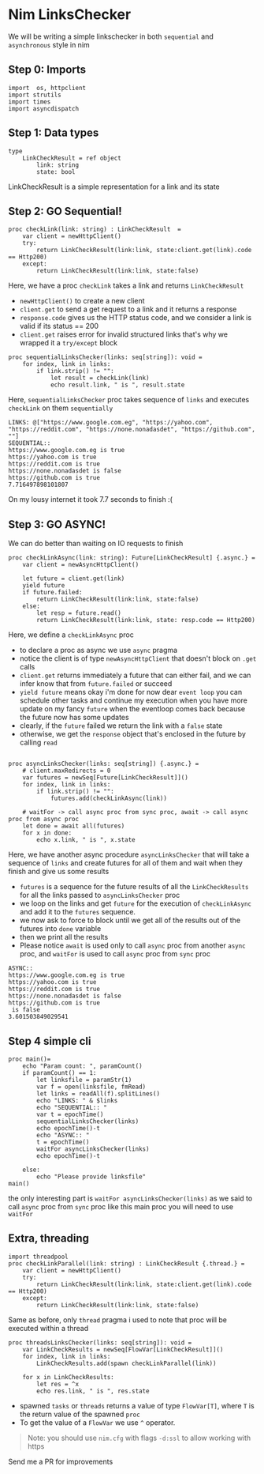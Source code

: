 # Nim LinksChecker

We will be writing a simple linkschecker in both `sequential` and `asynchronous` style in nim

## Step 0: Imports
```
import  os, httpclient
import strutils
import times
import asyncdispatch
```



## Step 1: Data types
```
type
    LinkCheckResult = ref object 
        link: string
        state: bool
```
LinkCheckResult is a simple representation for a link and its state


## Step 2: GO Sequential!
```
proc checkLink(link: string) : LinkCheckResult  =
    var client = newHttpClient()
    try:
        return LinkCheckResult(link:link, state:client.get(link).code == Http200)
    except:
        return LinkCheckResult(link:link, state:false)
```
Here, we have a proc `checkLink` takes a link and returns `LinkCheckResult`
- `newHttpClient()` to create a new client
- `client.get` to send a get request to a link and it returns a response
- `response.code` gives us the HTTP status code, and we consider a link is valid if its status == 200
- `client.get` raises error for invalid structured links that's why we wrapped it a `try/except` block

```
proc sequentialLinksChecker(links: seq[string]): void = 
    for index, link in links:
        if link.strip() != "":
            let result = checkLink(link)
            echo result.link, " is ", result.state
```
Here, `sequentialLinksChecker` proc takes sequence of `links` and executes `checkLink` on them `sequentially`

```
LINKS: @["https://www.google.com.eg", "https://yahoo.com", "https://reddit.com", "https://none.nonadasdet", "https://github.com", ""]
SEQUENTIAL::
https://www.google.com.eg is true
https://yahoo.com is true
https://reddit.com is true
https://none.nonadasdet is false
https://github.com is true
7.716497898101807
```
On my lousy internet it took 7.7 seconds to finish :( 

## Step 3: GO ASYNC!
We can do better than waiting on IO requests to finish

```
proc checkLinkAsync(link: string): Future[LinkCheckResult] {.async.} =
    var client = newAsyncHttpClient()

    let future = client.get(link)
    yield future
    if future.failed:
        return LinkCheckResult(link:link, state:false)
    else:
        let resp = future.read()
        return LinkCheckResult(link:link, state: resp.code == Http200) 
```
Here, we define a `checkLinkAsync` proc
- to declare a proc as async we use `async` pragma
- notice the client is of type `newAsyncHttpClient` that doesn't block on `.get` calls
- `client.get` returns immediately a future that can either fail, and we can infer know that from `future.failed` or succeed
- `yield future` means okay i'm done for now dear `event loop` you can schedule other tasks and continue my execution when you have more update on my fancy `future`
when the eventloop comes back because the future now has some updates
- clearly, if the `future` failed we return the link with a `false` state
- otherwise, we get the `response` object that's enclosed in the future by calling `read`

```

proc asyncLinksChecker(links: seq[string]) {.async.} = 
    # client.maxRedirects = 0
    var futures = newSeq[Future[LinkCheckResult]]()
    for index, link in links:
        if link.strip() != "":
            futures.add(checkLinkAsync(link))
    
    # waitFor -> call async proc from sync proc, await -> call async proc from async proc
    let done = await all(futures)
    for x in done:
        echo x.link, " is ", x.state
```
Here, we have another async procedure `asyncLinksChecker` that will take a sequence of `links` and create futures for all of them and wait when they finish and give us some results
- `futures` is a sequence for the future results of all the `LinkCheckResults` for all the links passed to `asyncLinksChecker` proc
- we loop on the links and get `future` for the  execution of `checkLinkAsync` and add it to the `futures` sequence.
- we now ask to force to block until we get all of the results out of the futures into `done` variable
- then we print all the results
- Please notice `await` is used only to call `async` proc from another `async` proc, and `waitFor` is used to call `async` proc from `sync` proc

```
ASYNC::
https://www.google.com.eg is true
https://yahoo.com is true
https://reddit.com is true
https://none.nonadasdet is false
https://github.com is true
 is false
3.601503849029541
```


## Step 4 simple cli
```
proc main()=
    echo "Param count: ", paramCount()
    if paramCount() == 1:
        let linksfile = paramStr(1)
        var f = open(linksfile, fmRead)
        let links = readAll(f).splitLines()
        echo "LINKS: " & $links
        echo "SEQUENTIAL:: "
        var t = epochTime()
        sequentialLinksChecker(links)
        echo epochTime()-t
        echo "ASYNC:: "
        t = epochTime()
        waitFor asyncLinksChecker(links)
        echo epochTime()-t

    else:
        echo "Please provide linksfile"
main()
```
the only interesting part is `waitFor asyncLinksChecker(links)` as we said to call `async` proc from `sync` proc like this main proc you will need to use `waitFor`


## Extra, threading

```
import threadpool
proc checkLinkParallel(link: string) : LinkCheckResult {.thread.} =
    var client = newHttpClient()
    try:
        return LinkCheckResult(link:link, state:client.get(link).code == Http200)
    except:
        return LinkCheckResult(link:link, state:false)
```
Same as before, only `thread` pragma i used to note that proc will be executed within a thread

```
proc threadsLinksChecker(links: seq[string]): void = 
    var LinkCheckResults = newSeq[FlowVar[LinkCheckResult]]()
    for index, link in links:
        LinkCheckResults.add(spawn checkLinkParallel(link))  
    
    for x in LinkCheckResults:
        let res = ^x
        echo res.link, " is ", res.state
```
- spawned `tasks` or `threads` returns a value of type `FlowVar[T]`, where `T` is the return value of the spawned `proc`
- To get the value of a `FlowVar` we use `^` operator.


> Note: you should use `nim.cfg` with flags `-d:ssl` to allow working with https

Send me a PR for improvements